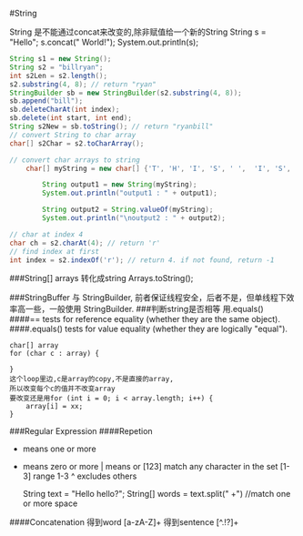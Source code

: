 #String

String 是不能通过concat来改变的,除非赋值给一个新的String
String s = "Hello";
s.concat(" World!");
System.out.println(s);

```java
String s1 = new String();
String s2 = "billryan";
int s2Len = s2.length();
s2.substring(4, 8); // return "ryan"
StringBuilder sb = new StringBuilder(s2.substring(4, 8));
sb.append("bill");
sb.deleteCharAt(int index);
sb.delete(int start, int end);
String s2New = sb.toString(); // return "ryanbill"
// convert String to char array
char[] s2Char = s2.toCharArray();

// convert char arrays to string
	char[] myString = new char[] {'T', 'H', 'I', 'S', ' ',  'I', 'S', ' ', 'T', 'E', 'S', 'T'};

		String output1 = new String(myString);
		System.out.println("output1 : " + output1);

		String output2 = String.valueOf(myString);
		System.out.println("\noutput2 : " + output2);

// char at index 4
char ch = s2.charAt(4); // return 'r'
// find index at first
int index = s2.indexOf('r'); // return 4. if not found, return -1
```
###String[] arrays 转化成string
Arrays.toString();

###StringBuffer 与 StringBuilder, 前者保证线程安全，后者不是，但单线程下效率高一些，一般使用 StringBuilder.
###判断string是否相等 用.equals()
####== tests for reference equality (whether they are the same object).
####.equals() tests for value equality (whether they are logically "equal").

	char[] array
	for (char c : array) {

	}
	这个loop里边,c是array的copy,不是直接的array,
	所以改变每个c的值并不改变array
	要改变还是用for (int i = 0; i < array.length; i++) {
		array[i] = xx;
	}


###Regular Expression
####Repetion
+ means one or more
* means zero or more
| means or
[123] match any character in the set
[1-3] range 1-3
^ excludes others


	String text = "Hello  hello?";
	String[] words = text.split(" +")
	//match one or more space


####Concatenation
得到word
[a-zA-Z]+
得到sentence
[^.!?]+

